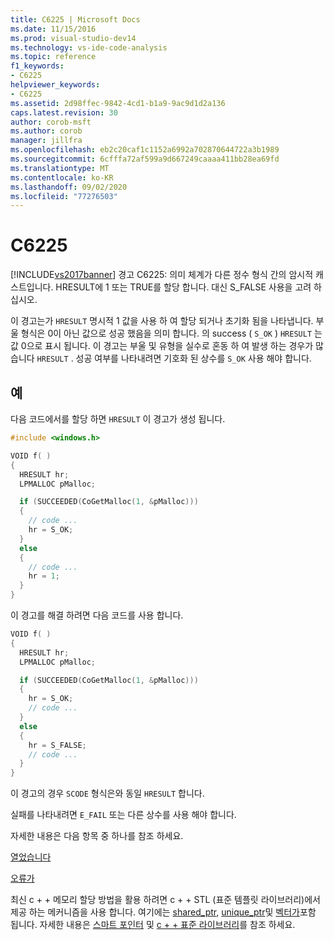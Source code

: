 ```yaml
---
title: C6225 | Microsoft Docs
ms.date: 11/15/2016
ms.prod: visual-studio-dev14
ms.technology: vs-ide-code-analysis
ms.topic: reference
f1_keywords:
- C6225
helpviewer_keywords:
- C6225
ms.assetid: 2d98ffec-9842-4cd1-b1a9-9ac9d1d2a136
caps.latest.revision: 30
author: corob-msft
ms.author: corob
manager: jillfra
ms.openlocfilehash: eb2c20caf1c1152a6992a702870644722a3b1989
ms.sourcegitcommit: 6cfffa72af599a9d667249caaaa411bb28ea69fd
ms.translationtype: MT
ms.contentlocale: ko-KR
ms.lasthandoff: 09/02/2020
ms.locfileid: "77276503"
---
```

# <a name="c6225"></a>C6225
[!INCLUDE[vs2017banner](../includes/vs2017banner.md)]
경고 C6225: 의미 체계가 다른 정수 형식 간의 암시적 캐스트입니다. HRESULT에 1 또는 TRUE를 할당 합니다. 대신 S_FALSE 사용을 고려 하십시오.

이 경고는가 `HRESULT` 명시적 1 값을 사용 하 여 할당 되거나 초기화 됨을 나타냅니다. 부울 형식은 0이 아닌 값으로 성공 했음을 의미 합니다. 의 success ( `S_OK` ) `HRESULT` 는 값 0으로 표시 됩니다. 이 경고는 부울 및 유형을 실수로 혼동 하 여 발생 하는 경우가 많습니다 `HRESULT` . 성공 여부를 나타내려면 기호화 된 상수를 `S_OK` 사용 해야 합니다.

## <a name="example"></a>예

다음 코드에서를 할당 하면 `HRESULT` 이 경고가 생성 됩니다.

```cpp
#include <windows.h>

VOID f( )
{
  HRESULT hr;
  LPMALLOC pMalloc;

  if (SUCCEEDED(CoGetMalloc(1, &pMalloc)))
  {
    // code ...
    hr = S_OK;
  }
  else
  {
    // code ...
    hr = 1;
  }
}
```

이 경고를 해결 하려면 다음 코드를 사용 합니다.

```cpp
VOID f( )
{
  HRESULT hr;
  LPMALLOC pMalloc;

  if (SUCCEEDED(CoGetMalloc(1, &pMalloc)))
  {
    hr = S_OK;
    // code ...
  }
  else
  {
    hr = S_FALSE;
    // code ...
  }
}
```

이 경고의 경우 `SCODE` 형식은와 동일 `HRESULT` 합니다.

실패를 나타내려면 `E_FAIL` 또는 다른 상수를 사용 해야 합니다.

자세한 내용은 다음 항목 중 하나를 참조 하세요.

[열었습니다](/windows/desktop/api/winerror/nf-winerror-succeeded)

[오류가](/windows/desktop/api/winerror/nf-winerror-failed)

최신 c + + 메모리 할당 방법을 활용 하려면 c + + STL (표준 템플릿 라이브러리)에서 제공 하는 메커니즘을 사용 합니다. 여기에는 [shared_ptr](https://msdn.microsoft.com/library/1469fc51-c658-43f1-886c-f4530dd84860), [unique_ptr](https://msdn.microsoft.com/library/acdf046b-831e-4a4a-83aa-6d4ee467db9a)및 [벡터가](https://msdn.microsoft.com/library/c1431ad8-c0b6-4dbb-89c4-5f651e432d7f)포함 됩니다. 자세한 내용은 [스마트 포인터](https://msdn.microsoft.com/library/909ef870-904c-49b6-b8cd-e9d0b7dc9435) 및 [c + + 표준 라이브러리](https://msdn.microsoft.com/library/a37d3ba3-58af-47c7-9ee2-441ccd7b77ee)를 참조 하세요.
